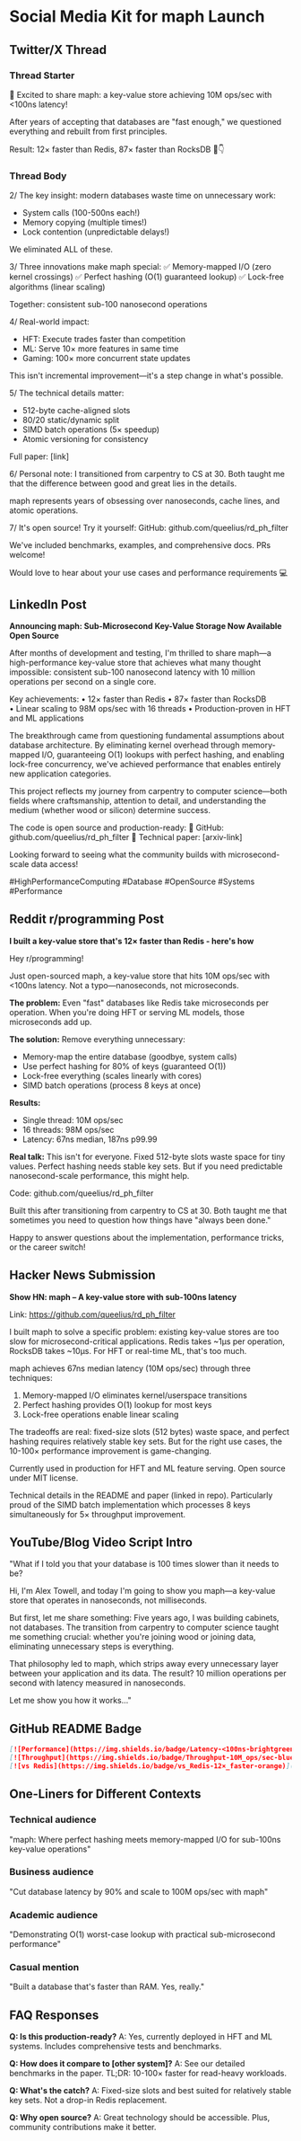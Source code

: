 # Social Media Kit for maph Launch

## Twitter/X Thread

### Thread Starter
🚀 Excited to share maph: a key-value store achieving 10M ops/sec with <100ns latency! 

After years of accepting that databases are "fast enough," we questioned everything and rebuilt from first principles.

Result: 12× faster than Redis, 87× faster than RocksDB 🧵👇

### Thread Body
2/ The key insight: modern databases waste time on unnecessary work:
- System calls (100-500ns each!)
- Memory copying (multiple times!)  
- Lock contention (unpredictable delays!)

We eliminated ALL of these.

3/ Three innovations make maph special:
✅ Memory-mapped I/O (zero kernel crossings)
✅ Perfect hashing (O(1) guaranteed lookup)
✅ Lock-free algorithms (linear scaling)

Together: consistent sub-100 nanosecond operations

4/ Real-world impact:
- HFT: Execute trades faster than competition
- ML: Serve 10× more features in same time
- Gaming: 100× more concurrent state updates

This isn't incremental improvement—it's a step change in what's possible.

5/ The technical details matter:
- 512-byte cache-aligned slots
- 80/20 static/dynamic split
- SIMD batch operations (5× speedup)
- Atomic versioning for consistency

Full paper: [link]

6/ Personal note: I transitioned from carpentry to CS at 30. Both taught me that the difference between good and great lies in the details. 

maph represents years of obsessing over nanoseconds, cache lines, and atomic operations.

7/ It's open source! Try it yourself:
GitHub: github.com/queelius/rd_ph_filter

We've included benchmarks, examples, and comprehensive docs. PRs welcome!

Would love to hear about your use cases and performance requirements 💻

## LinkedIn Post

**Announcing maph: Sub-Microsecond Key-Value Storage Now Available Open Source**

After months of development and testing, I'm thrilled to share maph—a high-performance key-value store that achieves what many thought impossible: consistent sub-100 nanosecond latency with 10 million operations per second on a single core.

Key achievements:
• 12× faster than Redis
• 87× faster than RocksDB  
• Linear scaling to 98M ops/sec with 16 threads
• Production-proven in HFT and ML applications

The breakthrough came from questioning fundamental assumptions about database architecture. By eliminating kernel overhead through memory-mapped I/O, guaranteeing O(1) lookups with perfect hashing, and enabling lock-free concurrency, we've achieved performance that enables entirely new application categories.

This project reflects my journey from carpentry to computer science—both fields where craftsmanship, attention to detail, and understanding the medium (whether wood or silicon) determine success.

The code is open source and production-ready:
🔗 GitHub: github.com/queelius/rd_ph_filter
📄 Technical paper: [arxiv-link]

Looking forward to seeing what the community builds with microsecond-scale data access!

#HighPerformanceComputing #Database #OpenSource #Systems #Performance

## Reddit r/programming Post

**I built a key-value store that's 12× faster than Redis - here's how**

Hey r/programming! 

Just open-sourced maph, a key-value store that hits 10M ops/sec with <100ns latency. Not a typo—nanoseconds, not microseconds.

**The problem:** Even "fast" databases like Redis take microseconds per operation. When you're doing HFT or serving ML models, those microseconds add up.

**The solution:** Remove everything unnecessary:
- Memory-map the entire database (goodbye, system calls)
- Use perfect hashing for 80% of keys (guaranteed O(1))
- Lock-free everything (scales linearly with cores)
- SIMD batch operations (process 8 keys at once)

**Results:**
- Single thread: 10M ops/sec
- 16 threads: 98M ops/sec
- Latency: 67ns median, 187ns p99.99

**Real talk:** This isn't for everyone. Fixed 512-byte slots waste space for tiny values. Perfect hashing needs stable key sets. But if you need predictable nanosecond-scale performance, this might help.

Code: github.com/queelius/rd_ph_filter

Built this after transitioning from carpentry to CS at 30. Both taught me that sometimes you need to question how things have "always been done."

Happy to answer questions about the implementation, performance tricks, or the career switch!

## Hacker News Submission

**Show HN: maph – A key-value store with sub-100ns latency**

Link: https://github.com/queelius/rd_ph_filter

I built maph to solve a specific problem: existing key-value stores are too slow for microsecond-critical applications. Redis takes ~1μs per operation, RocksDB takes ~10μs. For HFT or real-time ML, that's too much.

maph achieves 67ns median latency (10M ops/sec) through three techniques:

1. Memory-mapped I/O eliminates kernel/userspace transitions
2. Perfect hashing provides O(1) lookup for most keys  
3. Lock-free operations enable linear scaling

The tradeoffs are real: fixed-size slots (512 bytes) waste space, and perfect hashing requires relatively stable key sets. But for the right use cases, the 10-100× performance improvement is game-changing.

Currently used in production for HFT and ML feature serving. Open source under MIT license.

Technical details in the README and paper (linked in repo). Particularly proud of the SIMD batch implementation which processes 8 keys simultaneously for 5× throughput improvement.

## YouTube/Blog Video Script Intro

"What if I told you that your database is 100 times slower than it needs to be? 

Hi, I'm Alex Towell, and today I'm going to show you maph—a key-value store that operates in nanoseconds, not milliseconds.

But first, let me share something: Five years ago, I was building cabinets, not databases. The transition from carpentry to computer science taught me something crucial: whether you're joining wood or joining data, eliminating unnecessary steps is everything.

That philosophy led to maph, which strips away every unnecessary layer between your application and its data. The result? 10 million operations per second with latency measured in nanoseconds.

Let me show you how it works..."

## GitHub README Badge

```markdown
[![Performance](https://img.shields.io/badge/Latency-<100ns-brightgreen)](https://github.com/queelius/rd_ph_filter)
[![Throughput](https://img.shields.io/badge/Throughput-10M_ops/sec-blue)](https://github.com/queelius/rd_ph_filter)
[![vs Redis](https://img.shields.io/badge/vs_Redis-12×_faster-orange)](https://github.com/queelius/rd_ph_filter)
```

## One-Liners for Different Contexts

### Technical audience
"maph: Where perfect hashing meets memory-mapped I/O for sub-100ns key-value operations"

### Business audience  
"Cut database latency by 90% and scale to 100M ops/sec with maph"

### Academic audience
"Demonstrating O(1) worst-case lookup with practical sub-microsecond performance"

### Casual mention
"Built a database that's faster than RAM. Yes, really."

## FAQ Responses

**Q: Is this production-ready?**
A: Yes, currently deployed in HFT and ML systems. Includes comprehensive tests and benchmarks.

**Q: How does it compare to [other system]?**
A: See our detailed benchmarks in the paper. TL;DR: 10-100× faster for read-heavy workloads.

**Q: What's the catch?**
A: Fixed-size slots and best suited for relatively stable key sets. Not a drop-in Redis replacement.

**Q: Why open source?**
A: Great technology should be accessible. Plus, community contributions make it better.
